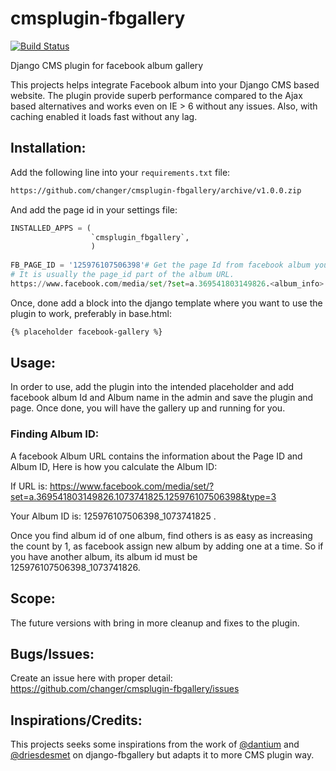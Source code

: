 cmsplugin-fbgallery
===================

[![Build Status](https://travis-ci.org/changer/cmsplugin-fbgallery.png?branch=master)](https://travis-ci.org/changer/cmsplugin-fbgallery)

Django CMS plugin for facebook album gallery

This projects helps integrate Facebook album into your Django CMS based website. The plugin provide superb performance compared to the Ajax based alternatives and works even on IE > 6 without any issues. Also, with caching enabled it loads fast without any lag.


## Installation:

Add the following line into your `requirements.txt` file:

```bash
https://github.com/changer/cmsplugin-fbgallery/archive/v1.0.0.zip
```
And add the page id in your settings file:

```py
INSTALLED_APPS = (
                  `cmsplugin_fbgallery`,
                  )
                  
FB_PAGE_ID = '125976107506398'# Get the page Id from facebook album you want to use.
# It is usually the page_id part of the album URL. 
https://www.facebook.com/media/set/?set=a.369541803149826.<album_info>.<page_id>&type=3 

```


Once, done add a block into the django template where you want to use the plugin to work, preferably in
base.html:

```html
{% placeholder facebook-gallery %}
```

## Usage:

In order to use, add the plugin into the intended placeholder and add facebook album Id and Album name in the admin and save the plugin and page. Once done, you will have the gallery up and running for you. 

### Finding Album ID:

A facebook Album URL contains the information about the Page ID and Album ID, Here is how you calculate the Album ID:

If URL is: https://www.facebook.com/media/set/?set=a.369541803149826.1073741825.125976107506398&type=3

Your Album ID is: 125976107506398_1073741825 .

Once you find album id of one album, find others is as easy as increasing the count by 1, as facebook assign new album by adding one at a time. So if you have another album, its album id must be 125976107506398_1073741826.

## Scope:

The future versions with bring in more cleanup and fixes to the plugin.

## Bugs/Issues:

Create an issue here with proper detail: https://github.com/changer/cmsplugin-fbgallery/issues 


## Inspirations/Credits:

This projects seeks some inspirations from the work of [@dantium](https://github.com/dantium) and [@driesdesmet](https://github.com/driesdesmet) on django-fbgallery but adapts it to more CMS plugin way.
